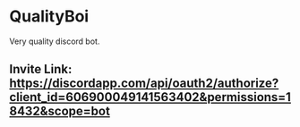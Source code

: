 # QualityBoi
Very quality discord bot.
## Invite Link: https://discordapp.com/api/oauth2/authorize?client_id=606900049141563402&permissions=18432&scope=bot
